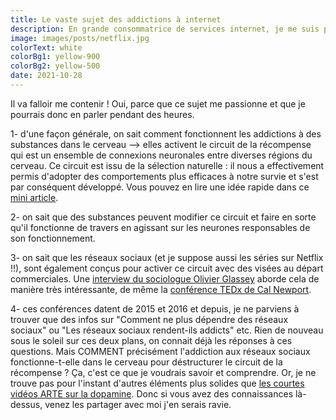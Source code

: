 ```yaml
---
title: Le vaste sujet des addictions à internet
description: En grande consommatrice de services internet, je me suis posé des questions sur ma propre dépendance à Instagram, Netflix ou Facebook.
image: images/posts/netflix.jpg
colorText: white
colorBg1: yellow-900
colorBg2: yellow-500
date: 2021-10-28
---
```


Il va falloir me contenir ! Oui, parce que ce sujet me passionne et que je pourrais donc en parler pendant des heures. 

1- d'une façon générale, on sait comment fonctionnent les addictions à des substances dans le cerveau --> elles activent le circuit de la récompense qui est un ensemble de connexions neuronales entre diverses régions du cerveau. Ce circuit est issu de la sélection naturelle : il nous a effectivement permis d'adopter des comportements plus efficaces à notre survie et s'est par conséquent développé. Vous pouvez en lire une idée rapide dans ce [mini article](https://lecerveau.mcgill.ca/flash/d/d_03/d_03_cl/d_03_cl_que/d_03_cl_que.html).

2- on sait que des substances peuvent modifier ce circuit et faire en sorte qu'il fonctionne de travers en agissant sur les neurones responsables de son fonctionnement.

3- on sait que les réseaux sociaux (et je suppose aussi les séries sur Netflix !!), sont également conçus pour activer ce circuit avec des visées au départ commerciales. Une [interview du sociologue Olivier Glassey](https://www.youtube.com/watch?v=fFVWAaiIGY0) aborde cela de manière très intéressante, de même la [conférence TEDx de Cal Newport](https://www.ted.com/talks/cal_newport_why_you_should_quit_social_media).

4- ces conférences datent de 2015 et 2016 et depuis, je ne parviens à trouver que des infos sur "Comment ne plus dépendre des réseaux sociaux"  ou "Les réseaux sociaux rendent-ils addicts" etc. Rien de nouveau sous le soleil sur ces deux plans, on connait déjà les réponses à ces questions. 
Mais COMMENT précisément l'addiction aux réseaux sociaux fonctionne-t-elle dans le cerveau pour déstructurer le circuit de la récompense ? Ça, c'est ce que je voudrais savoir et comprendre. Or, je ne trouve pas pour l'instant d'autres éléments plus solides que [les courtes vidéos ARTE sur la dopamine](https://www.arte.tv/fr/videos/RC-017841/dopamine/). Donc si vous avez des connaissances là-dessus, venez les partager avec moi j'en serais ravie.
